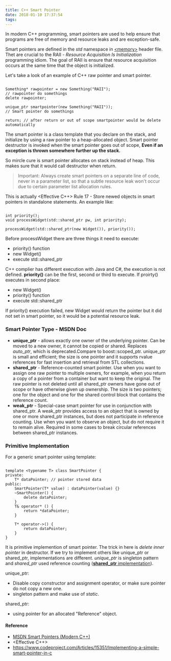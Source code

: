 ```yaml
---
title: C++ Smart Pointer
date: 2018-01-10 17:37:54
tags:
---
```


In modern C++ programming, smart pointers are used to help ensure that programs are free of memory and resource leaks and are exception-safe.

Smart pointers are defined in the *std* namespace in [&lt;memory&gt;](http://www.cplusplus.com/reference/memory/) header file. Thet are crucial to the RAII - *Resource Acquisition Is Initialization* programming idiom. The goal of RAII is ensure that resource acquisition occurs at the same time that the object is initialized.

Let's take a look of an example of C++ raw pointer and smart pointer.

<pre><code class="c++">
Something* rawpointer = new Something("RAII");
// rawpointer do somethings
delete rawpointer;

unique_ptr<Something> smartpointer(new Something("RAII"));
// Smart pointer do somethings

return; // after return or out of scope smartpointer would be delete automatically
</code></pre>

The smart pointer is a class template that you declare on the stack, and initialize by using a raw pointer to a heap-allocated object. Smart pointer destructor is invoked when the smart pointer goes out of scope, **Even if an exception is thrown somewhere further up the stack.**

So mircle cure is smart pointer allocates on stack instead of heap. This makes sure that it would call destructor when return.

> Important: Always create smart pointers on a separate line of code, never in a parameter list, so that a subtle resource leak won't occur due to certain parameter list allocation rules.

This is actually <Effective C++> Rule 17 - Store newed objects in smart pointers in standalone statements. An example like:

<pre><code class="c++">
int priority();
void processWidget(std::shared_ptr<Widget> pw, int priority);

processWidget(std::shared_ptr<Widget>(new Widget()), priority());
</code></pre>
 
 Before processWidget there are three things it need to execute:
 
* priority() function
* new Widget()
* execute std::shared_ptr
 
C++ complier has different execution with Java and C#, the execution is not defined. **priority()** can be the first, second or third to execute. If proirty() executes in second place:
 
* new Widget()
* priority() function
* execute std::shared_ptr
 
If priority() execution failed, new Widget would return the pointer but it did not set in smart pointer, so it would be a potential  resource leak.

### Smart Pointer Type - MSDN Doc

* **unique_ptr** - allows exactly one owner of the underlying pointer. Can be moved to a new owner, it cannot be copied or shared. Replaces *auto_ptr*, which is deprecated.Compare to boost::scoped_ptr. unique_ptr is small and efficient; the size is one pointer and it supports rvalue references for fast insertion and retrieval from STL collections.
* **shared_ptr** - Reference-counted smart pointer. Use when you want to assign one raw pointer to multiple owners, for example, when you return a copy of a pointer from a container but want to keep the original. The raw pointer is not deleted until all shared_ptr owners have gone out of scope or have otherwise given up ownership. The size is two pointers; one for the object and one for the shared control block that contains the reference count. 
* **weak_ptr** - Special-case smart pointer for use in conjunction with shared_ptr. A weak_ptr provides access to an object that is owned by one or more shared_ptr instances, but does not participate in reference counting. Use when you want to observe an object, but do not require it to remain alive. Required in some cases to break circular references between shared_ptr instances.


### Primitive Implementation

For a generic smart pointer using template:

<pre><code class="c++">
template &lt;typename T> class SmartPointer {
private:
	T* dataPointer; // pointer stored data
public:
	SmartPointer(T* value) : dataPointer(value) {}
	~SmartPointer() {
		delete dataPointer;
	}
	T& operator* () {
		return *dataPointer;
	}
	
	T* operator->() {
		return dataPointer;
	}
}
</code></pre>

It is primitive implemention of smart pointer. The trick in here is *delete inner pointer* in destructor. If we try to implement others like unique_ptr or shared_ptr, implementations are different. *unique_ptr* is singleton pattern and *shared_ptr* used reference counting ([**shared_ptr** implementation]()).

unique_ptr:

* Disable copy constructor and assignment operator, or make sure pointer do not copy a new one.
* singleton pattern and make use of *static*.

shared_ptr:

* using pointer for an allocated "Reference" object.


#### Reference

* [MSDN Smart Pointers (Modern C++)](https://msdn.microsoft.com/en-us/library/hh279674.aspx)
* &lt;Effective C++>
* https://www.codeproject.com/Articles/15351/Implementing-a-simple-smart-pointer-in-c